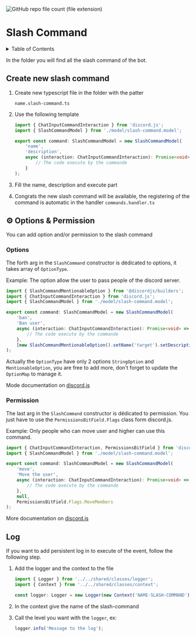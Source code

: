 ![GitHub repo file count (file extension)](https://img.shields.io/github/directory-file-count/Glassait/freePuntosBot/src%2Fmodule%2Ffeature%2Fslash-commands?type=file&extension=ts&style=flat-square&label=Slash%20Command)

# Slash Command

<details>
  <summary>Table of Contents</summary>
  <ol>
    <li>
      <a href="#create-new-slash-command">Create new slash command</a>
    </li>
    <li>
        <a href="#⚙-options--permission">⚙️ Options & Permission</a>
        <ul>
            <li>
                <a href="#options">Options</a>
            </li>
            <li>
                <a href="#permission">Permission</a>
            </li>
        </ul>
    </li>
    <li>
        <a href="#log">Log</a>    
    </li>
  </ol>
</details>

In the folder you will find all the slash command of the bot.

<p id="createNewSlashCommand"></p>

## Create new slash command

1. Create new typescript file in the folder with the patter
    ```text
    name.slash-command.ts
    ```
2. Use the following template

    ```typescript
    import { ChatInputCommandInteraction } from 'discord.js';
    import { SlashCommandModel } from './model/slash-command.model';

    export const command: SlashCommandModel = new SlashCommandModel(
        'name',
        'description',
        async (interaction: ChatInputCommandInteraction): Promise<void> => {
            // The code execute by the commande
        }
    );
    ```

3. Fill the name, description and execute part
4. Congrats the new slash command will be available, the registering of the command is automatic in the handler `commands.handler.ts`

## ⚙️ Options & Permission

You can add option and/or permission to the slash command

### Options

The forth arg in the `SlashCommand` constructor is dédicated to options, it takes array of `OptionType`.

Example: The option allow the user to pass people of the discord server.

```typescript
import { SlashCommandMentionableOption } from '@discordjs/builders';
import { ChatInputCommandInteraction } from 'discord.js';
import { SlashCommandModel } from './model/slash-command.model';

export const command: SlashCommandModel = new SlashCommandModel(
    'ban',
    'Ban user',
    async (interaction: ChatInputCommandInteraction): Promise<void> => {
        // The code execute by the commande
    },
    [new SlashCommandMentionableOption().setName('target').setDescription('The user to ban')]
);
```

Actually the `OptionType` have only 2 options `StringOption` and `MentionableOption`, you are free to add more, don't forget to update the `OptionMap` to manage it.

Mode documentation on [discord.js](https://discordjs.guide/slash-commands/advanced-creation.html#adding-options)

### Permission

The last arg in the `SlashCommand` constructor is dédicated to permission. You just have to use the `PermissionsBitField.Flags` class form discord.js.

Example: Only people who can move user and higher can use this command.

```typescript
import { ChatInputCommandInteraction, PermissionsBitField } from 'discord.js';
import { SlashCommandModel } from './model/slash-command.model';

export const command: SlashCommandModel = new SlashCommandModel(
    'move',
    'Move the user',
    async (interaction: ChatInputCommandInteraction): Promise<void> => {
        // The code execute by the commande
    },
    null,
    PermissionsBitField.Flags.MoveMembers
);
```

More documentation on [discord.js](https://discord.com/developers/docs/topics/permissions#permissions-bitwise-permission-flags)

## Log

If you want to add persistent log in to execute of the event, follow the following step.

1. Add the logger and the context to the file

    ```typescript
    import { Logger } from '../../shared/classes/logger';
    import { Context } from '../../shared/classes/context';

    const logger: Logger = new Logger(new Context('NAME-SLASH-COMMAND'));
    ```

2. In the context give the name of the slash-command
3. Call the level you want with the `logger`, ex:
    ```typescript
    logger.info('Message to the log');
    ```
